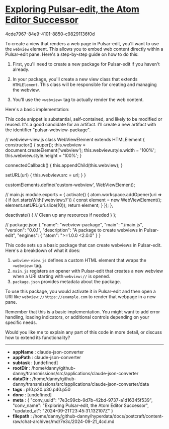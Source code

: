 # [Exploring Pulsar-edit, the Atom Editor Successor](https://claude.ai/chat/7e3c99cb-9d7b-42bd-9737-a1d16345f539)

4cde7967-84e9-4101-8850-c98291136f0d

 To create a view that renders a web page in Pulsar-edit, you'll want to use the `webview` element. This allows you to embed web content directly within a Pulsar-edit pane. Here's a step-by-step guide on how to do this:

1. First, you'll need to create a new package for Pulsar-edit if you haven't already. 

2. In your package, you'll create a new view class that extends `HTMLElement`. This class will be responsible for creating and managing the webview.

3. You'll use the `<webview>` tag to actually render the web content.

Here's a basic implementation:

<antThinking>This code snippet is substantial, self-contained, and likely to be modified or reused. It's a good candidate for an artifact. I'll create a new artifact with the identifier "pulsar-webview-package".</antThinking>

<antArtifact identifier="pulsar-webview-package" type="application/vnd.ant.code" language="javascript" title="Pulsar-edit Webview Package">
// webview-view.js
class WebViewElement extends HTMLElement {
  constructor() {
    super();
    this.webview = document.createElement('webview');
    this.webview.style.width = '100%';
    this.webview.style.height = '100%';
  }

  connectedCallback() {
    this.appendChild(this.webview);
  }

  setURL(url) {
    this.webview.src = url;
  }
}

customElements.define('custom-webview', WebViewElement);

// main.js
module.exports = {
  activate() {
    atom.workspace.addOpener(uri => {
      if (uri.startsWith('webview://')) {
        const element = new WebViewElement();
        element.setURL(uri.slice(10));
        return element;
      }
    });
  },

  deactivate() {
    // Clean up any resources if needed
  }
};

// package.json
{
  "name": "webview-package",
  "main": "./main.js",
  "version": "0.0.1",
  "description": "A package to create webviews in Pulsar-edit",
  "engines": {
    "atom": ">=1.0.0 <2.0.0"
  }
}
</antArtifact>

This code sets up a basic package that can create webviews in Pulsar-edit. Here's a breakdown of what it does:

1. `webview-view.js` defines a custom HTML element that wraps the `<webview>` tag.
2. `main.js` registers an opener with Pulsar-edit that creates a new webview when a URI starting with `webview://` is opened.
3. `package.json` provides metadata about the package.

To use this package, you would activate it in Pulsar-edit and then open a URI like `webview://https://example.com` to render that webpage in a new pane.

Remember that this is a basic implementation. You might want to add error handling, loading indicators, or additional controls depending on your specific needs.

Would you like me to explain any part of this code in more detail, or discuss how to extend its functionality?

---

* **appName** : claude-json-converter
* **appPath** : claude-json-converter
* **subtask** : [undefined]
* **rootDir** : /home/danny/github-danny/transmissions/src/applications/claude-json-converter
* **dataDir** : /home/danny/github-danny/transmissions/src/applications/claude-json-converter/data
* **tags** : p10.p20.p30.p40.p50
* **done** : [undefined]
* **meta** : {
  "conv_uuid": "7e3c99cb-9d7b-42bd-9737-a1d16345f539",
  "conv_name": "Exploring Pulsar-edit, the Atom Editor Successor",
  "updated_at": "2024-09-21T23:45:31.132107Z"
}
* **filepath** : /home/danny/github-danny/hyperdata/docs/postcraft/content-raw/chat-archives/md/7e3c/2024-09-21_4cd.md